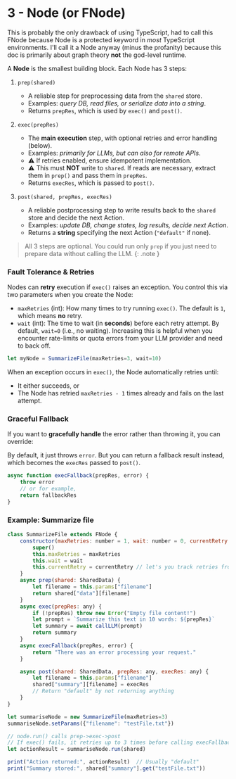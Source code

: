 # 3 - Node (or FNode)

This is probably the only drawback of using TypeScript, had to call this FNode because Node is a protected keyword in _most_ TypeScript environments. I'll call it a Node anyway (minus the profanity) because this doc is primarily about graph theory **not** the god-level runtime. 

A **Node** is the smallest building block. Each Node has 3 steps:

1. `prep(shared)`
   - A reliable step for preprocessing data from the `shared` store. 
   - Examples: *query DB, read files, or serialize data into a string*.
   - Returns `prepRes`, which is used by `exec()` and `post()`.

2. `exec(prepRes)`
   - The **main execution** step, with optional retries and error handling (below).
   - Examples: *primarily for LLMs, but can also for remote APIs*.
   - ⚠️ If retries enabled, ensure idempotent implementation.
   - ⚠️ This must **NOT** write to `shared`. If reads are necessary, extract them in `prep()` and pass them in `prepRes`.
   - Returns `execRes`, which is passed to `post()`.

3. `post(shared, prepRes, execRes)`
   - A reliable postprocessing step to write results back to the `shared` store and decide the next Action. 
   - Examples: *update DB, change states, log results, decide next Action*.
   - Returns a **string** specifying the next Action (`"default"` if none).

> All 3 steps are optional. You could run only `prep` if you just need to prepare data without calling the LLM.
{: .note }


### Fault Tolerance & Retries

Nodes can **retry** execution if `exec()` raises an exception. You control this via two parameters when you create the Node:

- `maxRetries` (int): How many times to try running `exec()`. The default is `1`, which means **no** retry.
- `wait` (int): The time to wait (in **seconds**) before each retry attempt. By default, `wait=0` (i.e., no waiting). Increasing this is helpful when you encounter rate-limits or quota errors from your LLM provider and need to back off.

```javascript 
let myNode = SummarizeFile(maxRetries=3, wait=10)
```

When an exception occurs in `exec()`, the Node automatically retries until:

- It either succeeds, or
- The Node has retried `maxRetries - 1` times already and fails on the last attempt.

### Graceful Fallback

If you want to **gracefully handle** the error rather than throwing it, you can override:

By default, it just throws `error`. But you can return a fallback result instead, which becomes the `execRes` passed to `post()`.

```javascript 
async function execFallback(prepRes, error) {
    throw error
    // or for example,
    return fallbackRes 
}
```

### Example: Summarize file

```javascript 
class SummarizeFile extends FNode {
    constructor(maxRetries: number = 1, wait: number = 0, currentRetry: number = 0) {
        super()
        this.maxRetries = maxRetries
        this.wait = wait
        this.currentRetry = currentRetry // let's you track retries from outside the Node
    }
    async prep(shared: SharedData) {
        let filename = this.params["filename"]
        return shared["data"][filename]
    }
    async exec(prepRes: any) {
        if (!prepRes) throw new Error("Empty file content!")
        let prompt = `Summarize this text in 10 words: ${prepRes}`
        let summary = await callLLM(prompt)
        return summary
    }
    async execFallback(prepRes, error) {
        return "There was an error processing your request." 
    }

    async post(shared: SharedData, prepRes: any, execRes: any) {
        let filename = this.params["filename"]
        shared["summary"][filename] = execRes
        // Return "default" by not returning anything
    }
}

let summariseNode = new SummarizeFile(maxRetries=3)
summariseNode.setParams({"filename": "testFile.txt"})

// node.run() calls prep->exec->post
// If exec() fails, it retries up to 3 times before calling execFallback()
let actionResult = summariseNode.run(shared)

print("Action returned:", actionResult)  // Usually "default"
print("Summary stored:", shared["summary"].get("testFile.txt"))
```  
